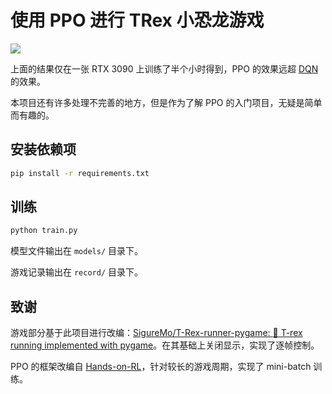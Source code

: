 # 使用 PPO 进行 TRex 小恐龙游戏

![](./images/best.gif)

上面的结果仅在一张 RTX 3090 上训练了半个小时得到，PPO 的效果远超 [DQN](https://github.com/ShwStone/TRex-DQN) 的效果。

本项目还有许多处理不完善的地方，但是作为了解 PPO 的入门项目，无疑是简单而有趣的。

## 安装依赖项

```bash
pip install -r requirements.txt
```

## 训练

```bash
python train.py
```

模型文件输出在 `models/` 目录下。

游戏记录输出在 `record/` 目录下。

## 致谢

游戏部分基于此项目进行改编：[SigureMo/T-Rex-runner-pygame: :t-rex: T-rex running implemented with pygame](https://github.com/SigureMo/T-Rex-runner-pygame/)。在其基础上关闭显示，实现了逐帧控制。

PPO 的框架改编自 [Hands-on-RL](https://github.com/boyu-ai/Hands-on-RL/)，针对较长的游戏周期，实现了 mini-batch 训练。